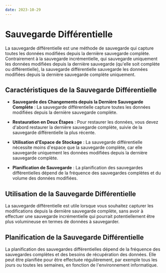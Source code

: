 ```yaml
---
date: 2023-10-29
---
```

# Sauvegarde Différentielle

La sauvegarde différentielle est une méthode de sauvegarde qui capture toutes les données modifiées depuis la dernière sauvegarde complète. Contrairement à la sauvegarde incrémentielle, qui sauvegarde uniquement les données modifiées depuis la dernière sauvegarde (qu'elle soit complète ou différentielle), la sauvegarde différentielle sauvegarde les données modifiées depuis la dernière sauvegarde complète uniquement.

## Caractéristiques de la Sauvegarde Différentielle

- **Sauvegarde des Changements depuis la Dernière Sauvegarde Complète** : La sauvegarde différentielle capture toutes les données modifiées depuis la dernière sauvegarde complète.

- **Restauration en Deux Étapes** : Pour restaurer les données, vous devez d'abord restaurer la dernière sauvegarde complète, suivie de la sauvegarde différentielle la plus récente.

- **Utilisation d'Espace de Stockage** : La sauvegarde différentielle nécessite moins d'espace que la sauvegarde complète, car elle sauvegarde uniquement les données modifiées depuis la dernière sauvegarde complète.

- **Planification de Sauvegarde** : La planification des sauvegardes différentielles dépend de la fréquence des sauvegardes complètes et du volume des données modifiées.

## Utilisation de la Sauvegarde Différentielle

La sauvegarde différentielle est utile lorsque vous souhaitez capturer les modifications depuis la dernière sauvegarde complète, sans avoir à effectuer une sauvegarde incrémentielle qui pourrait potentiellement être plus volumineuse en termes de données à sauvegarder.

## Planification de la Sauvegarde Différentielle

La planification des sauvegardes différentielles dépend de la fréquence des sauvegardes complètes et des besoins de récupération des données. Elle peut être planifiée pour être effectuée régulièrement, par exemple tous les jours ou toutes les semaines, en fonction de l'environnement informatique.

